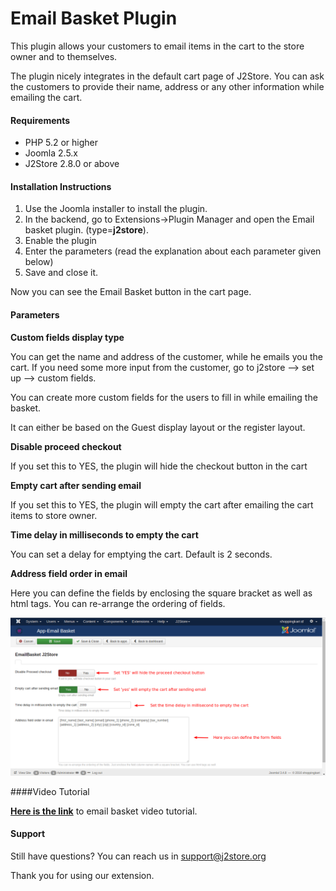 # Email Basket Plugin

This plugin allows your customers to email items in the cart to the store owner and to themselves.

The plugin nicely integrates in the default cart page of J2Store. You can ask the customers to provide their name, address or any other information while emailing the cart.

#### Requirements
* PHP 5.2 or higher
* Joomla 2.5.x
* J2Store 2.8.0 or above

#### Installation Instructions
1. Use the Joomla installer to install the plugin.
2. In the backend, go to Extensions->Plugin Manager and open the Email basket
plugin. (type=**j2store**).
3. Enable the plugin
4. Enter the parameters (read the explanation about each parameter given below)
5. Save and close it.

Now you can see the Email Basket button in the cart page.

#### Parameters
**Custom fields display type**

You can get the name and address of the customer, while he
emails you the cart. If you need some more input from the customer, go to j2store –> set up –> custom fields.

You can create more custom fields for the users to fill in while emailing the basket.

It can either be based on the Guest display layout or the register layout.

**Disable proceed checkout**

If you set this to YES, the plugin will hide the checkout button in the cart

**Empty cart after sending email**

If you set this to YES, the plugin will empty the cart after emailing the cart items to store owner.

**Time delay in milliseconds to empty the cart**

You can set a delay for emptying the cart. Default is 2 seconds.

**Address field order in email**

Here you can define the fields by enclosing the square bracket as well as html tags. You can re-arrange the ordering of fields.

![](./assets/images/email_basket.png)

####Video Tutorial

**[Here is the link](https://www.youtube.com/watch?v=IHpKrQI04Us)** to email basket video tutorial.

#### Support
Still have questions? You can reach us in support@j2store.org

Thank you for using our extension.












